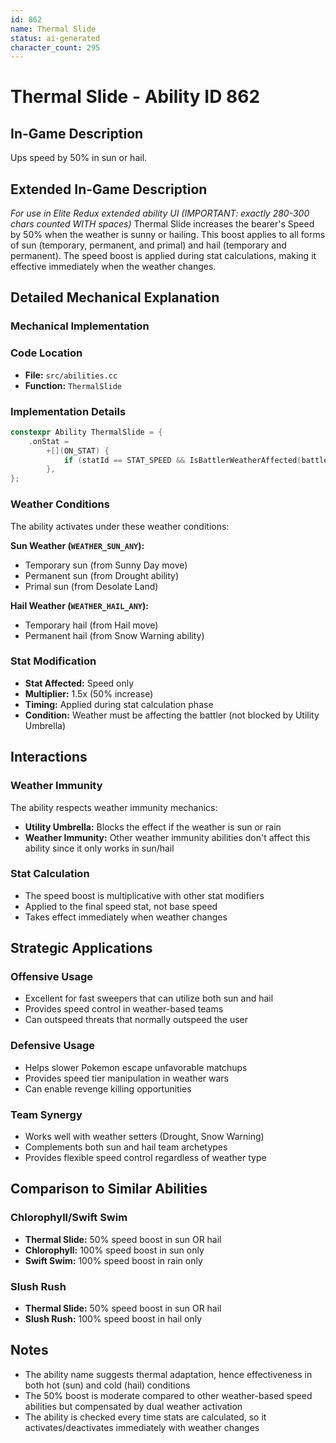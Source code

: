 ```yaml
---
id: 862
name: Thermal Slide
status: ai-generated
character_count: 295
---
```


# Thermal Slide - Ability ID 862

## In-Game Description
Ups speed by 50% in sun or hail.

## Extended In-Game Description
*For use in Elite Redux extended ability UI (IMPORTANT: exactly 280-300 chars counted WITH spaces)*
Thermal Slide increases the bearer's Speed by 50% when the weather is sunny or hailing. This boost applies to all forms of sun (temporary, permanent, and primal) and hail (temporary and permanent). The speed boost is applied during stat calculations, making it effective immediately when the weather changes.

## Detailed Mechanical Explanation

### Mechanical Implementation

### Code Location
- **File:** `src/abilities.cc`
- **Function:** `ThermalSlide`

### Implementation Details
```cpp
constexpr Ability ThermalSlide = {
    .onStat =
        +[](ON_STAT) {
            if (statId == STAT_SPEED && IsBattlerWeatherAffected(battler, WEATHER_SUN_ANY | WEATHER_HAIL_ANY)) *stat *= 1.5;
        },
};
```

### Weather Conditions
The ability activates under these weather conditions:

**Sun Weather (`WEATHER_SUN_ANY`):**
- Temporary sun (from Sunny Day move)
- Permanent sun (from Drought ability)
- Primal sun (from Desolate Land)

**Hail Weather (`WEATHER_HAIL_ANY`):**
- Temporary hail (from Hail move)
- Permanent hail (from Snow Warning ability)

### Stat Modification
- **Stat Affected:** Speed only
- **Multiplier:** 1.5x (50% increase)
- **Timing:** Applied during stat calculation phase
- **Condition:** Weather must be affecting the battler (not blocked by Utility Umbrella)

## Interactions

### Weather Immunity
The ability respects weather immunity mechanics:
- **Utility Umbrella:** Blocks the effect if the weather is sun or rain
- **Weather Immunity:** Other weather immunity abilities don't affect this ability since it only works in sun/hail

### Stat Calculation
- The speed boost is multiplicative with other stat modifiers
- Applied to the final speed stat, not base speed
- Takes effect immediately when weather changes

## Strategic Applications

### Offensive Usage
- Excellent for fast sweepers that can utilize both sun and hail
- Provides speed control in weather-based teams
- Can outspeed threats that normally outspeed the user

### Defensive Usage
- Helps slower Pokemon escape unfavorable matchups
- Provides speed tier manipulation in weather wars
- Can enable revenge killing opportunities

### Team Synergy
- Works well with weather setters (Drought, Snow Warning)
- Complements both sun and hail team archetypes
- Provides flexible speed control regardless of weather type

## Comparison to Similar Abilities

### Chlorophyll/Swift Swim
- **Thermal Slide:** 50% speed boost in sun OR hail
- **Chlorophyll:** 100% speed boost in sun only
- **Swift Swim:** 100% speed boost in rain only

### Slush Rush
- **Thermal Slide:** 50% speed boost in sun OR hail
- **Slush Rush:** 100% speed boost in hail only

## Notes
- The ability name suggests thermal adaptation, hence effectiveness in both hot (sun) and cold (hail) conditions
- The 50% boost is moderate compared to other weather-based speed abilities but compensated by dual weather activation
- The ability is checked every time stats are calculated, so it activates/deactivates immediately with weather changes
